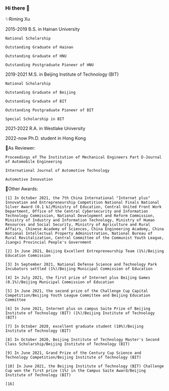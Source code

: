 ### Hi there 👋


✨Riming Xu

2015-2019 B.S. in Hainan University

    National Scholarship

    Outstanding Graduate of Hainan

    Outstanding Graduate of HNU

    Outstanding Postgraduate Pioneer of HNU

2019-2021 M.S. in Beijing Institute of Technology (BIT)

    National Scholarship

    Outstanding Graduate of Beijing

    Outstanding Graduate of BIT

    Outstanding Postgraduate Pioneer of BIT
    
    Special Scholarship in BIT

2021-2022 R.A. in Westlake University

2022-now Ph.D. student in Hong Kong



🔭As Reviewer:

    Proceedings of The Institution of Mechanical Engineers Part D-Journal of Automobile Engineering

    International Journal of Automotive Technology

    Automotive Innovation

🌱Other Awards:

    [1] In October 2021, the 7th China International "Internet plus" Innovation and Entrepreneurship Competition National Finals National Silver Award (0.1 ‰)/Ministry of Education, Central United Front Work Department, Office of the Central Cybersecurity and Information Technology Commission, National Development and Reform Commission, Ministry of Industry and Information Technology, Ministry of Human Resources and Social Security, Ministry of Agriculture and Rural Affairs, Chinese Academy of Sciences, China Engineering Academy, China National Intellectual Property Administration, National Bureau of Rural Revitalization, Central Committee of the Communist Youth League, Jiangxi Provincial People's Government

    [2] In June 2021, Beijing Excellent Entrepreneurship Team (1%)/Beijing Education Commission

    [3] In September 2021, National Defense Science and Technology Park Incubators settled (1%)/Beijing Municipal Commission of Education

    [4] In July 2021, the first prize of Internet plus Beijing Games (0.1%)/Beijing Municipal Commission of Education

    [5] In June 2021, the second prize of the Challenge Cup Capital Competition/Beijing Youth League Committee and Beijing Education Committee

    [6] In June 2021, Internet plus on campus Saite Prize of Beijing Institute of Technology (BIT) (1%)/Beijing Institute of Technology (BIT)

    [7] In October 2020, excellent graduate student (10%)/Beijing Institute of Technology (BIT)

    [8] In October 2020, Beijing Institute of Technology Master's Second Class Scholarship/Beijing Institute of Technology (BIT)

    [9] In June 2021, Grand Prize of the Century Cup Science and Technology Competition/Beijing Institute of Technology (BIT)

    [10] In June 2021, the Beijing Institute of Technology (BIT) Challenge Cup won the first prize (1%) in the Campus Saite Award/Beijing Institute of Technology (BIT)
    
    [16] 

